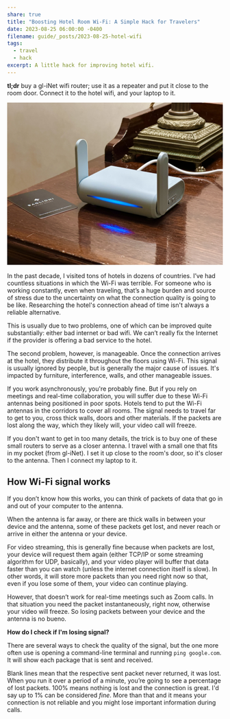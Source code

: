 ```yaml
---
share: true
title: "Boosting Hotel Room Wi-Fi: A Simple Hack for Travelers"
date: 2023-08-25 06:00:00 -0400
filename: guide/_posts/2023-08-25-hotel-wifi
tags:
  - travel
  - hack
excerpt: A little hack for improving hotel wifi.
---
```



**tl;dr** buy a gl-iNet wifi router; use it as a repeater and put it close to the room door. Connect it to the hotel wifi, and your laptop to it.

![IMG_3568 1](../../../images/obsidian/IMG_3568%201.jpeg)

In the past decade, I visited tons of hotels in dozens of countries. I’ve had countless situations in which the Wi-Fi was terrible. For someone who is working constantly, even when traveling, that’s a huge burden and source of stress due to the uncertainty on what the connection quality is going to be like. Researching the hotel's connection ahead of time isn't always a reliable alternative.

This is usually due to two problems, one of which can be improved quite substantially: either bad internet or bad wifi. We can’t really fix the Internet if the provider is offering a bad service to the hotel.

The second problem, however, is manageable. Once the connection arrives at the hotel, they distribute it throughout the floors using Wi-Fi. This signal is usually ignored by people, but is generally the major cause of issues. It's impacted by furniture, interference, walls, and other manageable issues.

If you work asynchronously, you're probably fine. But if you rely on meetings and real-time collaboration, you will suffer due to these Wi-Fi antennas being positioned in poor spots. Hotels tend to put the Wi-Fi antennas in the corridors to cover all rooms. The signal needs to travel far to get to you, cross thick walls, doors and other materials. If the packets are lost along the way, which they likely will, your video call will freeze.

If you don't want to get in too many details, the trick is to buy one of these small routers to serve as a closer antenna. I travel with a small one that fits in my pocket (from gl-iNet). I set it up close to the room's door, so it's closer to the antenna. Then I connect my laptop to it.


## How Wi-Fi signal works

If you don’t know how this works, you can think of packets of data that go in and out of your computer to the antenna.

When the antenna is far away, or there are thick walls in between your device and the antenna, some of these packets get lost, and never reach or arrive in either the antenna or your device. 

For video streaming, this is generally fine because when packets are lost, your device will request them again (either TCP/IP or some streaming algorithm for UDP, basically), and your video player will buffer that data faster than you can watch (unless the internet connection itself is slow). In other words, it will store more packets than you need right now so that, even if you lose some of them, your video can continue playing. 

However, that doesn’t work for real-time meetings such as Zoom calls. In that situation you need the packet instantaneously, right now, otherwise your video will freeze. So losing packets between your device and the antenna is no bueno.

**How do I check if I'm losing signal?**

There are several ways to check the quality of the signal, but the one more often use is opening a command-line terminal and running `ping google.com`. It will show each package that is sent and received. 

Blank lines mean that the respective sent packet never returned, it was lost. When you run it over a period of a minute, you’re going to see a percentage of lost packets. 100% means nothing is lost and the connection is great. I'd say up to 1% can be considered _fine_. More than that and it means your connection is not reliable and you might lose important information during calls. 

